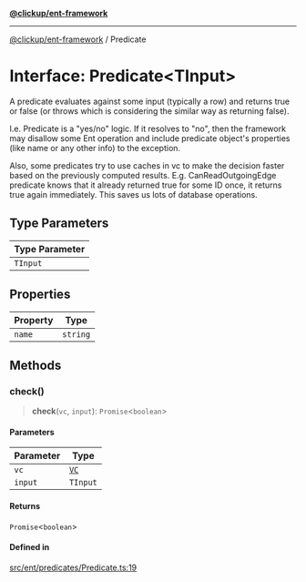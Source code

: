 [**@clickup/ent-framework**](../README.md)

***

[@clickup/ent-framework](../globals.md) / Predicate

# Interface: Predicate\<TInput\>

A predicate evaluates against some input (typically a row) and returns true
or false (or throws which is considering the similar way as returning false).

I.e. Predicate is a "yes/no" logic. If it resolves to "no", then the
framework may disallow some Ent operation and include predicate object's
properties (like name or any other info) to the exception.

Also, some predicates try to use caches in vc to make the decision faster
based on the previously computed results. E.g. CanReadOutgoingEdge predicate
knows that it already returned true for some ID once, it returns true again
immediately. This saves us lots of database operations.

## Type Parameters

| Type Parameter |
| ------ |
| `TInput` |

## Properties

| Property | Type |
| ------ | ------ |
| `name` | `string` |

## Methods

### check()

> **check**(`vc`, `input`): `Promise`\<`boolean`\>

#### Parameters

| Parameter | Type |
| ------ | ------ |
| `vc` | [`VC`](../classes/VC.md) |
| `input` | `TInput` |

#### Returns

`Promise`\<`boolean`\>

#### Defined in

[src/ent/predicates/Predicate.ts:19](https://github.com/clickup/ent-framework/blob/master/src/ent/predicates/Predicate.ts#L19)
